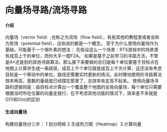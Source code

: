 # 向量场寻路/流场寻路

#### 介绍
向量场（vector field）,也称之为流场（flow field），有些其他的教程里或者会称为势场（potential field），这些说的都是一个概念。
至于为什么使用向量场作为基础，可能基于一个很朴素的想法：
先假设这么一个场景：RTS游戏中的场景里有成百上千的单位，而你大手一框F2A。 如果是基于之前学习的寻路方法，不管是A*还是别的其他寻路算法，那么接下来要做的总归是每个单位要基于目标点在地图上计算并生成一条路径，成百上千个单位就是成百上千次计算，这还没有考虑目标是一个移动中的单位，路径还需要实时更新的情况。此时哪怕使用的寻路算法效率再高，基数的量级就已经摆在那里了，总效率肯定高不起来。 使用向量场寻路的逻辑则是：由目标点计算出一个覆盖整个地图的全局向量场，每个单位只需要根据当时所在位置的向量走就行，在不考虑其他功能的情况下，效率差不多就是O(1)和O(n)的区别

#### 生成向量场
构建向量场分三步：
1.划分网格 2.生成热力图（Heatmap）3.计算向量
